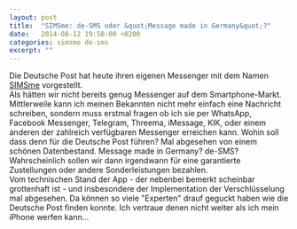 ```yaml
---
layout: post
title:  "SIMSme: de-SMS oder &quot;Message made in Germany&quot;?"
date:   2014-08-12 19:50:00 +0200
categories: simsme de-sms
excerpt: ""
---
```

Die Deutsche Post hat heute ihren eigenen Messenger mit dem Namen [SIMSme](http://www.sims.me/) vorgestellt.  
Als hätten wir nicht bereits genug Messenger auf dem Smartphone-Markt. Mittlerweile kann ich meinen Bekannten nicht 
mehr einfach eine Nachricht schreiben, sondern muss erstmal fragen ob ich sie per WhatsApp, Facebook Messenger, Telegram, 
Threema, iMessage, KIK, oder einem anderen der zahlreich verfügbaren Messenger erreichen kann.
Wohin soll dass denn für die Deutsche Post führen? Mal abgesehen von einem schönen Datenbestand. 
Message made in Germany? de-SMS?  
Wahrscheinlich sollen wir dann irgendwann für eine garantierte Zustellungen oder andere Sonderleistungen bezahlen.  
Vom technischen Stand der App - der nebenbei bemerkt scheinbar grottenhaft ist - und insbesondere der Implementation 
der Verschlüsselung mal abgesehen. Da können so viele "Experten" drauf geguckt haben wie die Deutsche Post finden konnte. 
Ich vertraue denen nicht weiter als ich mein iPhone werfen kann...